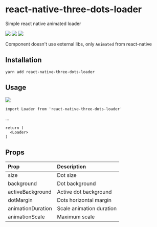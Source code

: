 # react-native-three-dots-loader
Simple react native animated loader
<p>
<img src="http://img.shields.io/npm/v/react-native-three-dots-loader.svg" />
<img src="https://img.shields.io/npm/dm/react-native-three-dots-loader.svg" />
<img src="https://img.shields.io/npm/dt/react-native-three-dots-loader.svg" />
</p>

Component doesn't use external libs, only `Animated` from react-native

## Installation
`yarn add react-native-three-dots-loader`

## Usage

![](./src/assets/demo.gif)

`import Loader from 'react-native-three-dots-loader'`

...

```
return (
  <Loader>
)
```

## Props

| Prop | Description |
| :------------ | :-----|
| size | Dot size |
| background | Dot background |
| activeBackground | Active dot background |
| dotMargin | Dots horizontal margin |
| animationDuration | Scale animation duration |
| animationScale | Maximum scale |